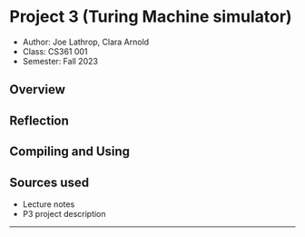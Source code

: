 # Project 3 (Turing Machine simulator)

* Author: Joe Lathrop, Clara Arnold
* Class: CS361 001
* Semester: Fall 2023

## Overview



## Reflection


## Compiling and Using


## Sources used

- Lecture notes
- P3 project description

----------
